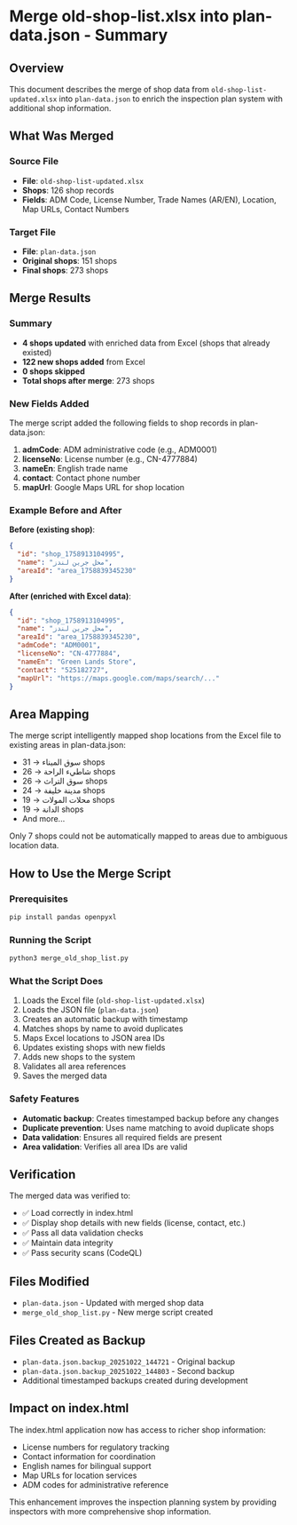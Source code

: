# Merge old-shop-list.xlsx into plan-data.json - Summary

## Overview
This document describes the merge of shop data from `old-shop-list-updated.xlsx` into `plan-data.json` to enrich the inspection plan system with additional shop information.

## What Was Merged

### Source File
- **File**: `old-shop-list-updated.xlsx`
- **Shops**: 126 shop records
- **Fields**: ADM Code, License Number, Trade Names (AR/EN), Location, Map URLs, Contact Numbers

### Target File
- **File**: `plan-data.json`
- **Original shops**: 151 shops
- **Final shops**: 273 shops

## Merge Results

### Summary
- **4 shops updated** with enriched data from Excel (shops that already existed)
- **122 new shops added** from Excel
- **0 shops skipped**
- **Total shops after merge**: 273 shops

### New Fields Added
The merge script added the following fields to shop records in plan-data.json:

1. **admCode**: ADM administrative code (e.g., ADM0001)
2. **licenseNo**: License number (e.g., CN-4777884)
3. **nameEn**: English trade name
4. **contact**: Contact phone number
5. **mapUrl**: Google Maps URL for shop location

### Example Before and After

**Before (existing shop)**:
```json
{
  "id": "shop_1758913104995",
  "name": "محل جرين لندز",
  "areaId": "area_1758839345230"
}
```

**After (enriched with Excel data)**:
```json
{
  "id": "shop_1758913104995",
  "name": "محل جرين لندز",
  "areaId": "area_1758839345230",
  "admCode": "ADM0001",
  "licenseNo": "CN-4777884",
  "nameEn": "Green Lands Store",
  "contact": "525182727",
  "mapUrl": "https://maps.google.com/maps/search/..."
}
```

## Area Mapping
The merge script intelligently mapped shop locations from the Excel file to existing areas in plan-data.json:

- سوق الميناء → 31 shops
- شاطيء الراحة → 26 shops
- سوق التراث → 26 shops
- مدينة خليفة → 24 shops
- محلات المولات → 19 shops
- الدانة → 19 shops
- And more...

Only 7 shops could not be automatically mapped to areas due to ambiguous location data.

## How to Use the Merge Script

### Prerequisites
```bash
pip install pandas openpyxl
```

### Running the Script
```bash
python3 merge_old_shop_list.py
```

### What the Script Does
1. Loads the Excel file (`old-shop-list-updated.xlsx`)
2. Loads the JSON file (`plan-data.json`)
3. Creates an automatic backup with timestamp
4. Matches shops by name to avoid duplicates
5. Maps Excel locations to JSON area IDs
6. Updates existing shops with new fields
7. Adds new shops to the system
8. Validates all area references
9. Saves the merged data

### Safety Features
- **Automatic backup**: Creates timestamped backup before any changes
- **Duplicate prevention**: Uses name matching to avoid duplicate shops
- **Data validation**: Ensures all required fields are present
- **Area validation**: Verifies all area IDs are valid

## Verification

The merged data was verified to:
- ✅ Load correctly in index.html
- ✅ Display shop details with new fields (license, contact, etc.)
- ✅ Pass all data validation checks
- ✅ Maintain data integrity
- ✅ Pass security scans (CodeQL)

## Files Modified
- `plan-data.json` - Updated with merged shop data
- `merge_old_shop_list.py` - New merge script created

## Files Created as Backup
- `plan-data.json.backup_20251022_144721` - Original backup
- `plan-data.json.backup_20251022_144803` - Second backup
- Additional timestamped backups created during development

## Impact on index.html
The index.html application now has access to richer shop information:
- License numbers for regulatory tracking
- Contact information for coordination
- English names for bilingual support
- Map URLs for location services
- ADM codes for administrative reference

This enhancement improves the inspection planning system by providing inspectors with more comprehensive shop information.
